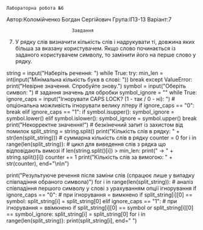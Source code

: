     Лабораторна робота №6    

Автор:Коломійченко Богдан Сергійович
Група:ІПЗ-13
Варіант:7

                            Завдання

7.	У рядку слів визначити кількість слів і надрукувати ті, довжина яких більша за вказану користувачем. Якщо слово починається із заданого користувачем символу, то замінити його на перше слово у рядку.

string = input("Наберіть речення: ")
while True:
    try:
        min_len = int(input("Мінімальна кількість букв в слові: "))
        break
    except ValueError:
        print("Невірне значення. Спробуйте знову.")
symbol = input("Оберіть символ: ")  # задання значень для обробки
symbol_ignore = ""
while True:
    ignore_caps = input("Ігнорувати CAPS LOCK? (1 - так / 0 - ні): ")  # опціональна можливість ігнорувати велику літеру
    if ignore_caps == "0":
        break
    elif ignore_caps == "1":
        if symbol.isupper():
            symbol_ignore = symbol.lower()
        elif symbol.islower():
            symbol_ignore = symbol.upper()
        break
    print("Некорректне значення!")  # безкінечний запит із захистом від помилок
split_string = string.split()
print("Кількість слів в рядку: " + str(len(split_string)))  # суммарна кількість слів в рядку
counter = 0
for i in range(len(split_string)):  # цикл для виведення слів з рядка що відповідають вимозі
    if len(string.split()[i]) > min_len:
        print(" -> " + string.split()[i])
        counter += 1
print("Кількість слів за вимогою: " + str(counter), end="\n\n")

print("Результуюче речення після заміни слів (спрацює лише у випадку співпадіння обраного символа)")
for i in range(len(split_string)):  # аналіз співпадіння першого символу у слові з урахуванням опції ігнорування
    if ignore_caps == "0":  # при ігнорування = вимкнено
        if split_string[i][0] == symbol:
            split_string[i] = split_string[0]
    elif ignore_caps == "1":  # при ігнорування = ввімкнено
        if split_string[i][0] == symbol or split_string[i][0] == symbol_ignore:
            split_string[i] = split_string[0]
for i in range(len(split_string)):
    print(split_string[i], end=" ")
